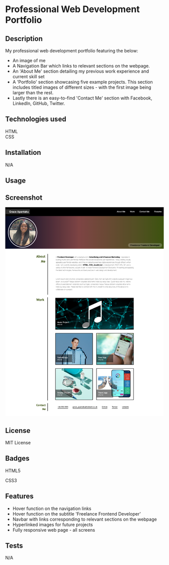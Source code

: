 # Professional Web Development Portfolio

## Description

My professional web development portfolio featuring the below:

- An image of me
- A Navigation Bar which links to relevant sections on the webpage.
- An 'About Me' section detailing my previous work experience and current skill set
- A 'Portfolio' section showcasing five example projects. This section includes titled images of different sizes - with the first image being larger than the rest.
- Lastly there is an easy-to-find 'Contact Me' section with Facebook, LinkedIn, GitHub, Twitter.

## Technologies used

HTML  
CSS

## Installation

N/A

## Usage

## Screenshot

![alt text](./images/1700942780256.png)

## License

MIT License

## Badges

HTML5

CSS3

## Features

- Hover function on the navigation links
- Hover function on the subtitle 'Freelance Frontend Developer'
- Navbar with links corresponding to relevant sections on the webpage
- Hyperlinked images for future projects
- Fully responsive web page - all screens

## Tests

N/A
